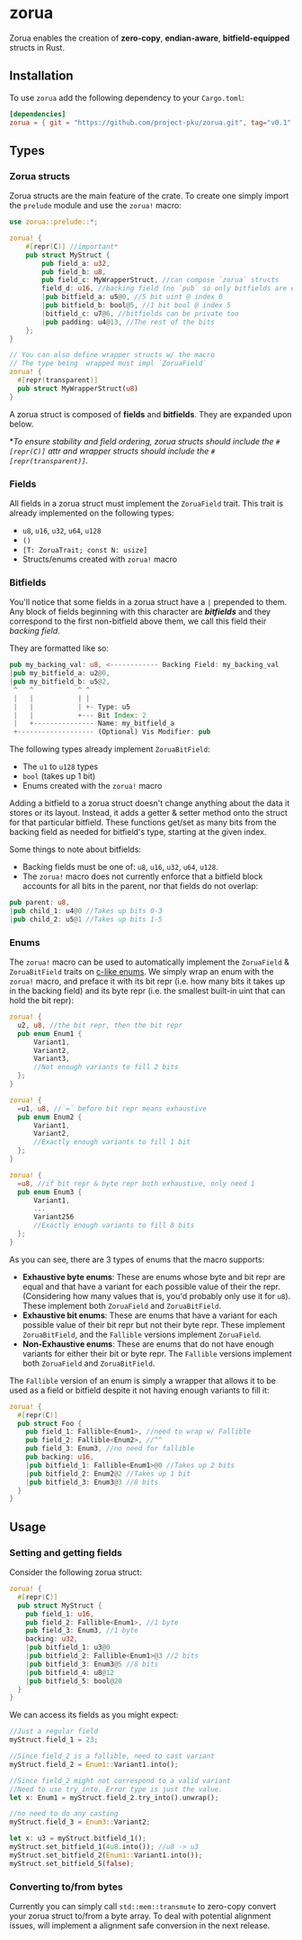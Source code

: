 # zorua

Zorua enables the creation of **zero-copy**, **endian-aware**, **bitfield-equipped** structs in Rust.

## Installation

To use `zorua` add the following dependency to your `Cargo.toml`:

```toml
[dependencies]
zorua = { git = "https://github.com/project-pku/zorua.git", tag="v0.1" }
```

## Types
### Zorua structs
Zorua structs are the main feature of the crate. To create one simply import the `prelude` module and use the `zorua!` macro:

```rust
use zorua::prelude::*;

zorua! {
    #[repr(C)] //important*
    pub struct MyStruct {
        pub field_a: u32,
        pub field_b: u8,
        pub field_c: MyWrapperStruct, //can compose `zorua` structs
        field_d: u16, //backing field (no `pub` so only bitfields are exposed)
        |pub bitfield_a: u5@0, //5 bit uint @ index 0
        |pub bitfield_b: bool@5, //1 bit bool @ index 5
        |bitfield_c: u7@6, //bitfields can be private too
        |pub padding: u4@13, //The rest of the bits
    };
}

// You can also define wrapper structs w/ the macro
// The type being  wrapped must impl `ZoruaField`
zorua! {
  #[repr(transparent)]
  pub struct MyWrapperStruct(u8)
}
```
A zorua struct is composed of **fields** and **bitfields**. They are expanded upon below.

**To ensure stability and field ordering, zorua structs should include the `#[repr(C)]` attr and wrapper structs should include the `#[repr(transparent)]`.*

### Fields 
All fields in a zorua struct must implement the `ZoruaField` trait. This trait is already implemented on the following types:
- `u8`, `u16`, `u32`, `u64`, `u128`
- `()`
- `[T: ZoruaTrait; const N: usize]`
- Structs/enums created with `zorua!` macro

### Bitfields
You'll notice that some fields in a zorua struct have a `|` prepended to them. Any block of fields beginning with this character are ***bitfields*** and they correspond to the first non-bitfield above them, we call this field their *backing field*.

They are formatted like so:

```rust
pub my_backing_val: u8, <------------ Backing Field: my_backing_val
|pub my_bitfield_a: u2@0,
|pub my_bitfield_b: u5@2,
 ^   ^           ^ ^
 |   |           | |
 |   |           | +- Type: u5
 |   |           +--- Bit Index: 2
 |   +--------------- Name: my_bitfield_a
 +------------------- (Optional) Vis Modifier: pub
```

The following types already implement `ZoruaBitField`:
- The `u1` to `u128` types
- `bool` (takes up 1 bit)
- Enums created with the `zorua!` macro

Adding a bitfield to a zorua struct doesn't change anything about the data it stores or its layout. Instead, it adds a getter & setter method onto the struct for that particular bitfield. These functions get/set as many bits from the backing field as needed for bitfield's type, starting at the given index.

Some things to note about bitfields:

- Backing fields must be one of: `u8`, `u16`, `u32`, `u64`, `u128`.
- The `zorua!` macro does not currently enforce that a bitfield block accounts for all bits in the parent, nor that fields do not overlap:

```rust
pub parent: u8,
|pub child_1: u4@0 //Takes up bits 0-3
|pub child_2: u5@1 //Takes up bits 1-5
```

### Enums
The `zorua!` macro can be used to automatically implement the `ZoruaField` & `ZoruaBitField` traits on [c-like enums](https://doc.rust-lang.org/rust-by-example/custom_types/enum/c_like.html). We simply wrap an enum with the `zorua!` macro, and preface it with its bit repr (i.e. how many bits it takes up in the backing field) and its byte repr (i.e. the smallest built-in uint that can hold the bit repr):

```rust
zorua! {
  u2, u8, //the bit repr, then the bit repr
  pub enum Enum1 {
      Variant1,
      Variant2,
      Variant3,
      //Not enough variants to fill 2 bits
  };
}

zorua! {
  =u1, u8, //`=` before bit repr means exhaustive
  pub enum Enum2 {
      Variant1,
      Variant2,
      //Exactly enough variants to fill 1 bit
  };
}

zorua! {
  =u8, //if bit repr & byte repr both exhaustive, only need 1
  pub enum Enum3 {
      Variant1,
      ...
      Variant256
      //Exactly enough variants to fill 8 bits
  };
}
```

As you can see, there are 3 types of enums that the macro supports:
- **Exhaustive byte enums**: These are enums whose byte and bit repr are equal and that have a variant for each possible value of their the repr. (Considering how many values that is, you'd probably only use it for `u8`). These implement both `ZoruaField` and `ZoruaBitField`.
- **Exhaustive bit enums**: These are enums that have a variant for each possible value of their bit repr but not their byte repr. These implement `ZoruaBitField`, and the `Fallible` versions implement `ZoruaField`.
- **Non-Exhaustive enums**: These are enums that do not have enough variants for either their bit or byte repr. The `Fallible` versions implement both `ZoruaField` and `ZoruaBitField`.

The `Fallible` version of an enum is simply a wrapper that allows it to be used as a field or bitfield despite it not having enough variants to fill it:
```rust
zorua! {
  #[repr(C)]
  pub struct Foo {
    pub field_1: Fallible<Enum1>, //need to wrap w/ Fallible
    pub field_2: Fallible<Enum2>, //^^
    pub field_3: Enum3, //no need for fallible
    pub backing: u16,
    |pub bitfield_1: Fallible<Enum1>@0 //Takes up 2 bits
    |pub bitfield_2: Enum2@2 //Takes up 1 bit
    |pub bitfield_3: Enum3@3 //8 bits
  }
}
```

## Usage
### Setting and getting fields
Consider the following zorua struct:
```rust
zorua! {
  #[repr(C)]
  pub struct MyStruct {
    pub field_1: u16,
    pub field_2: Fallible<Enum1>, //1 byte
    pub field_3: Enum3, //1 byte
    backing: u32,
    |pub bitfield_1: u3@0
    |pub bitfield_2: Fallible<Enum1>@3 //2 bits
    |pub bitfield_3: Enum3@5 //8 bits
    |pub bitfield_4: u8@12
    |pub bitfield_5: bool@20
  }
}
```

We can access its fields as you might expect:
```rust
//Just a regular field
myStruct.field_1 = 23;

//Since field_2 is a fallible, need to cast variant
myStruct.field_2 = Enum1::Variant1.into();

//Since field_2 might not correspond to a valid variant
//Need to use try_into. Error type is just the value.
let x: Enum1 = myStruct.field_2.try_into().unwrap();

//no need to do any casting
myStruct.field_3 = Enum3::Variant2;

let x: u3 = myStruct.bitfield_1();
myStruct.set_bitfield_1(4u8.into()); //u8 -> u3
myStruct.set_bitfield_2(Enum1::Variant1.into());
myStruct.set_bitfield_5(false);
```

### Converting to/from bytes
Currently you can simply call `std::mem::transmute` to zero-copy convert your zorua struct to/from a byte array. To deal with potential alignment issues, will implement a alignment safe conversion in the next release.